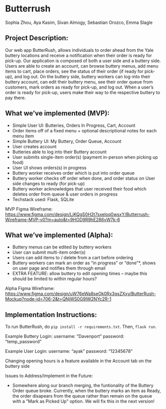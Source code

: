 # Butterrush
Sophia Zhou, Aya Kasim, Sivan Almogy, Sebastian Orozco, Emma Slagle

## Project Description:

Our web app ButterRush, allows individuals to order ahead from the Yale buttery locations and receive a notification when their order is ready for pick-up. Our application is composed of both a user side and a buttery side. Users are able to create an account, can browse buttery menus, add menu items to cart, place orders, see the status of their order (if ready for pick-up), and log out. On the buttery side, buttery workers can log-into their buttery account, can edit their buttery menu, see their order queue from customers, mark orders as ready for pick-up, and log out. When a user’s order is ready for pick-up, users make their way to the respective buttery to pay there. 

## What we’ve implemented (MVP): 

- Simple User UI: Butteries, Orders In Progress, Cart, Account
- Order items off of a fixed menu + optional descriptional notes for each menu item
- Simple Buttery UI: My Buttery, Order Queue, Account
- User creates account
- Butteries able to log into their Buttery account
- User submits single-item order(s) (payment in-person when picking up food)
- User UI shows orders(s) in progress
- Buttery worker receives order which is put into order queue
- Buttery worker checks off order when done, and order status on User side changes to ready (for pick-up)
- Buttery worker acknowledges that user received their food which deletes order from queue & user orders in progress
- Techstack used: Flask, SQLite

MVP Figma Wireframe: https://www.figma.com/design/LjKQgS0H2t7sxeloq0wsxY/Butterrush-Wireframe-MVP-v0?m=auto&t=9HOD9R9hE286vW7k-6 

## What we’ve implemented (Alpha): 
- Buttery menus can be edited by buttery workers
- User can submit multi-item order(s)
- Users can add items to / delete from a cart before ordering
- Buttery workers can mark an order as “in progress” or “done”*, shows on user page and notifies them through email
- EXTRA FEATURE: allow buttery to edit opening times – maybe this should be limited to within regular hours?

Alpha Figma Wireframe: https://www.figma.com/design/uW76eWa8seOk0Rx3qsZXxy/ButterRush-Mockup?node-id=706-2&t=QNjWS0G9IW2NYc2R-1  

## Implementation Instructions: 

To run ButterRush, do `pip install -r requirements.txt`. Then, `flask run`.

Example Buttery Login: 
username: “Davenport” 
password: “temp_password”

Example User Login: 
username: “ayak” 
password: “12345678”

Changing opening hours is a feature available in the Account tab on the buttery side

Issues to Address/Implement in the Future: 

- Somewhere along our branch merging, the funtionality of the Buttery Order queue broke. Currently, when the buttery marks an item as Ready, the order disapears from the queue rather than remain on the queue with a "Mark as Picked Up" option. We will fix this in the next version!

